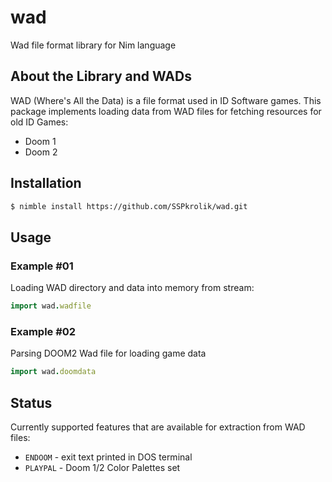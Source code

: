 # wad

Wad file format library for Nim language

## About the Library and WADs

WAD (Where's All the Data) is a file format used in ID Software games. This
package implements loading data from WAD files for fetching resources for
old ID Games:

 * Doom 1
 * Doom 2

## Installation

```bash
$ nimble install https://github.com/SSPkrolik/wad.git
```

## Usage

### Example #01

Loading WAD directory and data into memory from stream:

```nim
import wad.wadfile

```

### Example #02

Parsing DOOM2 Wad file for loading game data

```nim
import wad.doomdata
```

## Status

Currently supported features that are available for extraction from WAD files:

 * `ENDOOM`  - exit text printed in DOS terminal
 * `PLAYPAL` - Doom 1/2 Color Palettes set
